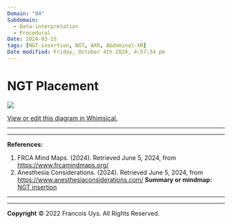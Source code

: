 ```yaml
---
Domain: "04"
Subdomain:
  - Data-interpretation
  - Procedural
Date: 2024-03-15
tags: [NGT-insertion, NGT, AXR, Abdominal-XR]
Date modified: Friday, October 4th 2024, 4:57:34 pm
---
```


# NGT Placement

![](Pasted%20image%2020240701191329.png)

[View or edit this diagram in Whimsical.](https://whimsical.com/ngt-placement-TrXdfB1k9GXXDKgqobpUxR?ref=chatgpt)

---

---
**References:**

1. FRCA Mind Maps. (2024). Retrieved June 5, 2024, from https://www.frcamindmaps.org/
2. Anesthesia Considerations. (2024). Retrieved June 5, 2024, from https://www.anesthesiaconsiderations.com/
**Summary or mindmap:** [NGT insertion](https://frcamindmaps.org/mindmaps/guidelines/ngtinsertion/ngtinsertion.html)
------------------------------------------------------------------------------------------------------------------------------------------------------------------------------------------------------------------------------
---
**Copyright**
© 2022 Francois Uys. All Rights Reserved.
